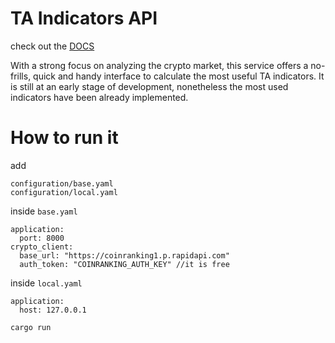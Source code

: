 ﻿# TA Indicators API
 
 
check out the [DOCS](https://taindicators-2ryqr.ondigitalocean.app/docs) 
 
With a strong focus on analyzing the crypto market, this service offers a no-frills, quick and handy interface to calculate the most useful TA indicators. It is still at an early stage of development, nonetheless the most used indicators have been already implemented.

# How to run it


add 
```
configuration/base.yaml
configuration/local.yaml
```
inside `base.yaml`
```
application:
  port: 8000
crypto_client:
  base_url: "https://coinranking1.p.rapidapi.com"
  auth_token: "COINRANKING_AUTH_KEY" //it is free
```

inside `local.yaml`
```
application:
  host: 127.0.0.1
```
`cargo run`
